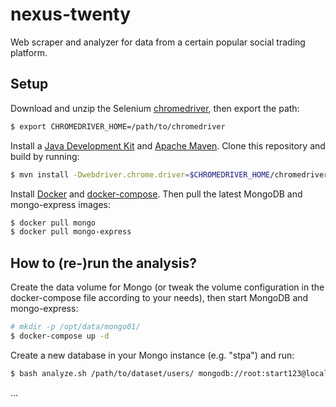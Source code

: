 # nexus-twenty
Web scraper and analyzer for data from a certain popular social trading platform.

## Setup
Download and unzip the Selenium [chromedriver](https://chromedriver.chromium.org/home),
then export the path:
```bash
$ export CHROMEDRIVER_HOME=/path/to/chromedriver
```

Install a [Java Development Kit](https://jdk.java.net) and [Apache Maven](https://maven.apache.org/).
Clone this repository and build by running:
```bash
$ mvn install -Dwebdriver.chrome.driver=$CHROMEDRIVER_HOME/chromedriver
```

Install [Docker](https://docs.docker.com/get-docker/)
and [docker-compose](https://docs.docker.com/compose/). Then pull the latest MongoDB
and mongo-express images:
```bash
$ docker pull mongo
$ docker pull mongo-express
```

## How to (re-)run the analysis?
Create the data volume for Mongo (or tweak the volume configuration in the docker-compose
file according to your needs), then start MongoDB and mongo-express:
```bash
# mkdir -p /opt/data/mongo01/
$ docker-compose up -d
```

Create a new database in your Mongo instance (e.g. "stpa") and run:
```bash
$ bash analyze.sh /path/to/dataset/users/ mongodb://root:start123@localhost:27017/ stpa
```

...
